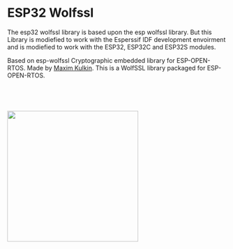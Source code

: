 # ESP32 Wolfssl
The esp32 wolfssl library is based upon the esp wolfssl library. But this Library is modiefied to work with the Esperssif IDF development envoirment and is modiefied to work with the ESP32, ESP32C and ESP32S modules.

Based on esp-wolfssl Cryptographic embedded library for ESP-OPEN-RTOS. Made by [Maxim Kulkin](https://github.com/maximkulkin). This is a WolfSSL library packaged for ESP-OPEN-RTOS.

#
<br>
<br>
<img src="https://github.com/AchimPieters/esp32-homekit-demo/blob/main/MIT-Software-license_BW.png" width="300">
